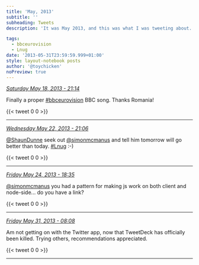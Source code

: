 ```yaml
---
title: 'May, 2013'
subtitle: ''
subheading: Tweets
description: 'It was May 2013, and this was what I was tweeting about...'

tags:
  - bbceurovision
  - Lnug
date: '2013-05-31T23:59:59.999+01:00'
style: layout-notebook posts
author: '@toychicken'
noPreview: true
---
```


<p><a id="335850903745728512" href="#335850903745728512"><em title="2013-05-18T21:14:29.000+01:00">Saturday May 18, 2013 - 21:14</em></a></p>
      
Finally a proper [#bbceurovision](/tags/bbceurovision) BBC song. Thanks Romania!

{{< tweet 0 0 >}}

---

<p><a id="337298322782031874" href="#337298322782031874"><em title="2013-05-22T21:06:01.000+01:00">Wednesday May 22, 2013 - 21:06</em></a></p>
      
[@ShaunDunne](https://twitter.com/@ShaunDunne)  seek out [@simonmcmanus](https://twitter.com/@simonmcmanus)  and tell him tomorrow will go better than today. [#Lnug](/tags/Lnug) :-)

{{< tweet 0 0 >}}

---

<p><a id="337985317158129664" href="#337985317158129664"><em title="2013-05-24T18:35:53.000+01:00">Friday May 24, 2013 - 18:35</em></a></p>
      
[@simonmcmanus](https://twitter.com/@simonmcmanus)  you had a pattern for making js work on both client and node-side... do you have a link?

{{< tweet 0 0 >}}

---

<p><a id="340364265661812736" href="#340364265661812736"><em title="2013-05-31T08:08:59.000+01:00">Friday May 31, 2013 - 08:08</em></a></p>
      
Am not getting on with the Twitter app, now that TweetDeck has officially been killed. Trying others, recommendations appreciated.

{{< tweet 0 0 >}}

---
